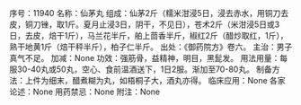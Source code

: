 序号：11940
名称：仙茅丸
组成：仙茅2斤（糯米泔浸5日，浸去赤水，用铜刀去皮，铜刀锉，取1斤。夏月止浸3日，阴干，不见日），苍术2斤（米泔浸5日或3日，去皮，焙干1斤），马兰花半斤，舶上茴香半斤，椒红2斤（醋炒取红，1斤），熟干地黄1斤（焙干秤半斤），柏子仁半斤。
出处：《御药院方》卷六。
主治：男子真气不足。
加减：None
功效：强筋骨，益精神，明目，黑髭发。
用法用量：每服30-40丸或50丸，空心、食前温酒送下，1日2服。渐加至70-80丸。
制备方法：上件为细末，醋煮糊为丸，如梧桐子大，酒丸亦得。
临床应用：None
各家论述：None
用药禁忌：None
附注：None

